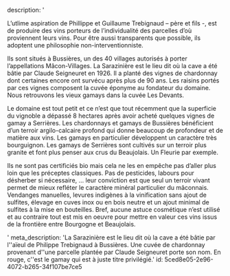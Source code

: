 description: '<p>L’utlime aspiration de Phillippe et Guillaume Trebignaud – père et fils -, est de produire des vins porteurs de l’individualité des parcelles d’où proviennent leurs vins. Pour être aussi transparents que possible, ils adoptent une philosophie non-interventionniste.</p><p>Ils sont situés à Bussières, un des 40 villages autorisés à porter l’appellations Mâcon-Villages. La Sarazinière est le lieu dit où la cave a été bâtie par Claude Seigneuret en 1926. Il a planté des vignes de chardonnay dont certaines encore ont survécu après plus de 90 ans. Les raisins portés par ces vignes composent la cuvée éponyme au fondateur du domaine. Nous retrouvons les vieux gamays dans la cuvée Les Devants.</p><p>Le domaine est tout petit et ce n’est que tout récemment que la superficie du vignoble a dépassé 8 hectares après avoir acheté quelques vignes de gamay a Serrières. Les chardonnays et gamays de Bussières bénéficient d’un terroir argilo-calcaire profond qui donne beaucoup de profondeur et de matière aux vins. Les gamays en particulier développent un caractère très bourguignon. Les gamays de Serrières sont cultivés sur un terroir plus granite et font plus penser aux crus du Beaujolais. Un Fleurie par exemple.</p><p>Ils ne sont pas certificiés bio mais cela ne les en empêche pas d’aller plus loin que les préceptes classiques. Pas de pesticides, labours pour désherber si nécessaire, … leur conviction est que seul un terroir vivant permet de mieux refléter le caractère minéral particulier du mâconnais. Vendanges manuelles, levures indigènes à la vinification sans ajout de sulfites, élevage en cuves inox ou en bois neutre et un ajout minimal de sulfites à la mise en bouteilles. Bref, aucune astuce cosmétique n’est utilisé et au contraire tout est mis en oeuvre pour mettre en valeur ces vins issus de la frontière entre Bourgogne et Beaujolais.</p>'
meta_description: 'La Sarazinière est le lieu dit où la cave a été bâtie par l''aïeul de Philippe Trebignaud à Bussières. Une cuvée de chardonnay provenant d''une parcelle plantée par Claude Seigneuret porte son nom. En rouge, c''est le gamay qui est à juste titre privilégié.'
id: 5ced8e05-2e96-4072-b265-34f107be7ce5
